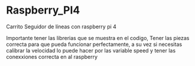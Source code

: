 # Raspberry_PI4
Carrito Seguidor de líneas con raspberry pi 4

Importante tener las librerias que se muestra en el codigo,
Tener las piezas correcta para que pueda funcionar perfectamente, a su vez si necesitas calibrar la velocidad lo puede hacer por las variable speed y tener las conexxiones correcta en al raspberry
